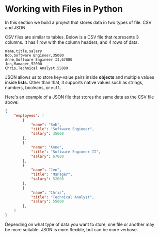 # Working with Files in Python

In this section we build a project that stores data in two types of file: CSV and JSON.

CSV files are similar to tables. Below is a CSV file that represents 3 columns. It has 1 row with the column headers, and 4 rows of data.

```
name,title,salary
Bob,Software Engineer,35000
Anne,Software Engineer II,67000
Jen,Manager,52000
Chris,Technical Analyst,55000
```

JSON allows us to store key-value pairs inside **objects** and multiple values inside **lists**. Other than that, it supports native values such as strings, numbers, booleans, or `null`.

Here's an example of a JSON file that stores the same data as the CSV file above:

```json
{
    "employees": [
        {
            "name": "Bob",
            "title": "Software Engineer",
            "salary": 35000
        },
        {
            "name": "Anne",
            "title": "Software Engineer II",
            "salary": 67000
        },
        {
            "name": "Jen",
            "title": "Manager",
            "salary": 52000
        },
        {
            "name": "Chris",
            "title": "Technical Analyst",
            "salary": 55000
        },
    ]
}
```

Depending on what type of data you want to store, one file or another may be more suitable. JSON is more flexible, but can be more verbose.